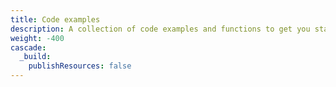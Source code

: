 ```yaml
---
title: Code examples
description: A collection of code examples and functions to get you started with MotoLogix.
weight: -400
cascade:
  _build:
    publishResources: false
---
```

